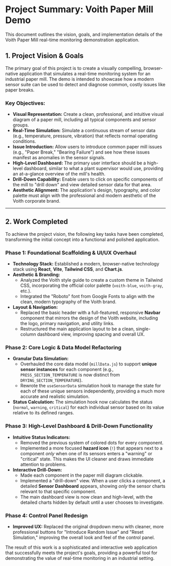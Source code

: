 # Project Summary: Voith Paper Mill Demo

This document outlines the vision, goals, and implementation details of the Voith Paper Mill real-time monitoring demonstration application.

## 1. Project Vision & Goals

The primary goal of this project is to create a visually compelling, browser-native application that simulates a real-time monitoring system for an industrial paper mill. The demo is intended to showcase how a modern sensor suite can be used to detect and diagnose common, costly issues like paper breaks.

### Key Objectives:

*   **Visual Representation:** Create a clean, professional, and intuitive visual diagram of a paper mill, including all typical components and sensor groups.
*   **Real-Time Simulation:** Simulate a continuous stream of sensor data (e.g., temperature, pressure, vibration) that reflects normal operating conditions.
*   **Issue Introduction:** Allow users to introduce common paper mill issues (e.g., "Paper Break," "Bearing Failure") and see how these issues manifest as anomalies in the sensor signals.
*   **High-Level Dashboard:** The primary user interface should be a high-level dashboard, similar to what a plant supervisor would use, providing an at-a-glance overview of the mill's health.
*   **Drill-Down Capability:** Enable users to click on specific components of the mill to "drill down" and view detailed sensor data for that area.
*   **Aesthetic Alignment:** The application's design, typography, and color palette must align with the professional and modern aesthetic of the Voith corporate brand.

---

## 2. Work Completed

To achieve the project vision, the following key tasks have been completed, transforming the initial concept into a functional and polished application.

### Phase 1: Foundational Scaffolding & UI/UX Overhaul

*   **Technology Stack:** Established a modern, browser-native technology stack using **React**, **Vite**, **Tailwind CSS**, and **Chart.js**.
*   **Aesthetic & Branding:**
    *   Analyzed the Voith style guide to create a custom theme in Tailwind CSS, incorporating the official color palette (`voith-blue`, `voith-gray`, etc.).
    *   Integrated the "Roboto" font from Google Fonts to align with the clean, modern typography of the Voith brand.
*   **Layout & Navigation:**
    *   Replaced the basic header with a full-featured, responsive **Navbar** component that mirrors the design of the Voith website, including the logo, primary navigation, and utility links.
    *   Restructured the main application layout to be a clean, single-column dashboard view, improving spacing and overall UX.

### Phase 2: Core Logic & Data Model Refactoring

*   **Granular Data Simulation:**
    *   Overhauled the core data model (`millData.js`) to support **unique sensor instances** for each component (e.g., `PRESS_SECTION_TEMPERATURE` is now distinct from `DRYING_SECTION_TEMPERATURE`).
    *   Rewrote the `useSensorData` simulation hook to manage the state for each of these unique sensors independently, providing a much more accurate and realistic simulation.
*   **Status Calculation:** The simulation hook now calculates the status (`normal`, `warning`, `critical`) for each individual sensor based on its value relative to its defined ranges.

### Phase 3: High-Level Dashboard & Drill-Down Functionality

*   **Intuitive Status Indicators:**
    *   Removed the previous system of colored dots for every component.
    *   Implemented a more focused **hazard icon** (`!`) that appears next to a component *only* when one of its sensors enters a "warning" or "critical" state. This makes the UI cleaner and draws immediate attention to problems.
*   **Interactive Drill-Down:**
    *   Made each component in the paper mill diagram clickable.
    *   Implemented a "drill-down" view. When a user clicks a component, a detailed **Sensor Dashboard** appears, showing *only* the sensor charts relevant to that specific component.
    *   The main dashboard view is now clean and high-level, with the detailed charts hidden by default until a user chooses to investigate.

### Phase 4: Control Panel Redesign

*   **Improved UX:** Replaced the original dropdown menu with cleaner, more professional buttons for "Introduce Random Issue" and "Reset Simulation," improving the overall look and feel of the control panel.

The result of this work is a sophisticated and interactive web application that successfully meets the project's goals, providing a powerful tool for demonstrating the value of real-time monitoring in an industrial setting.
